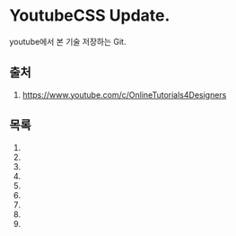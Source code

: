 # YoutubeCSS Update.

youtube에서 본 기술 저장하는 Git.

## 출처

1.  https://www.youtube.com/c/OnlineTutorials4Designers

## 목록

1.
2.
3.
4.
5.
6.
7.
8.
9.
